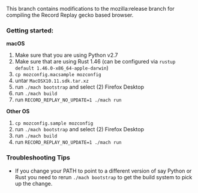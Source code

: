 This branch contains modifications to the mozilla:release branch for compiling
the Record Replay gecko based browser.

### Getting started:

**macOS**

1. Make sure that you are using Python v2.7
2. Make sure that are using Rust 1.46 (can be configured via `rustup default 1.46.0-x86_64-apple-darwin`)
3. `cp mozconfig.macsample mozconfig`
4. untar `MacOSX10.11.sdk.tar.xz`
5. run `./mach bootstrap` and select (2) Firefox Desktop
6. run `./mach build`
7. run `RECORD_REPLAY_NO_UPDATE=1 ./mach run`

**Other OS**

1. `cp mozconfig.sample mozconfig`
2. run `./mach bootstrap` and select (2) Firefox Desktop
3. run `./mach build`
4. run `RECORD_REPLAY_NO_UPDATE=1 ./mach run`

### Troubleshooting Tips
* If you change your PATH to point to a different version of say Python or Rust you need to rerun `./mach bootstrap` to get the build system to pick up the change.
